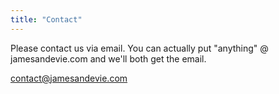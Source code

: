 ```yaml
---
title: "Contact"
---
```


Please contact us via email. You can actually put "anything" @ jamesandevie.com and we'll both get the email.


contact@jamesandevie.com
